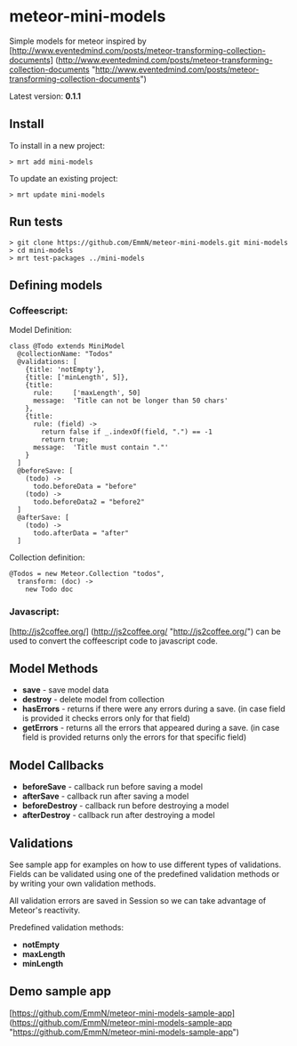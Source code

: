 meteor-mini-models
==================

Simple models for meteor inspired by [http://www.eventedmind.com/posts/meteor-transforming-collection-documents] (http://www.eventedmind.com/posts/meteor-transforming-collection-documents "http://www.eventedmind.com/posts/meteor-transforming-collection-documents")

Latest version: **0.1.1**

## Install
To install in a new project:

    > mrt add mini-models

To update an existing project:

    > mrt update mini-models

## Run tests

    > git clone https://github.com/EmmN/meteor-mini-models.git mini-models
    > cd mini-models
    > mrt test-packages ../mini-models

## Defining models
### Coffeescript:
Model Definition:

    class @Todo extends MiniModel
      @collectionName: "Todos"
      @validations: [
        {title: 'notEmpty'},
        {title: ['minLength', 5]},
        {title: 
          rule:     ['maxLength', 50]
          message:  'Title can not be longer than 50 chars'
        },
        {title:
          rule: (field) ->
            return false if _.indexOf(field, ".") == -1
            return true;
          message:  'Title must contain "."'
        }
      ]
      @beforeSave: [
        (todo) ->
          todo.beforeData = "before"
        (todo) ->
          todo.beforeData2 = "before2"
      ]
      @afterSave: [
        (todo) ->
          todo.afterData = "after"
      ]


Collection definition:

    @Todos = new Meteor.Collection "todos",
      transform: (doc) ->
        new Todo doc

### Javascript:
[http://js2coffee.org/] (http://js2coffee.org/ "http://js2coffee.org/") can be used to convert the coffeescript code to javascript code.

## Model Methods

- **save** - save model data
- **destroy** - delete model from collection
- **hasErrors** - returns if there were any errors during a save. (in case field is provided it checks errors only for that field)
- **getErrors** - returns all the errors that appeared during a save. (in case field is provided returns only the errors for that specific field)

## Model Callbacks

- **beforeSave** - callback run before saving a model
- **afterSave** - callback run after saving a model
- **beforeDestroy** - callback run before destroying a model
- **afterDestroy** - callback run after destroying a model

## Validations
See sample app for examples on how to use different types of validations. Fields can be validated using one of the predefined validation methods or by writing your own validation methods.

All validation errors are saved in Session so we can take advantage of Meteor's reactivity.

Predefined validation methods:

- **notEmpty**
- **maxLength**
- **minLength**

## Demo sample app
[https://github.com/EmmN/meteor-mini-models-sample-app] (https://github.com/EmmN/meteor-mini-models-sample-app "https://github.com/EmmN/meteor-mini-models-sample-app")
